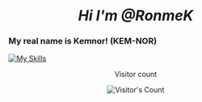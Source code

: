 # <div align="center"> ***Hi I'm @RonmeK*** </div>
###  My real name is Kemnor! (KEM-NOR)



[![My Skills](https://skillicons.dev/icons?i=py)](https://skillicons.dev)

<div align="center"> 
  <p>Visitor count</p>
  <img src="https://profile-counter.glitch.me/{RonmeK}/count.svg" alt="Visitor's Count" />
</div>
